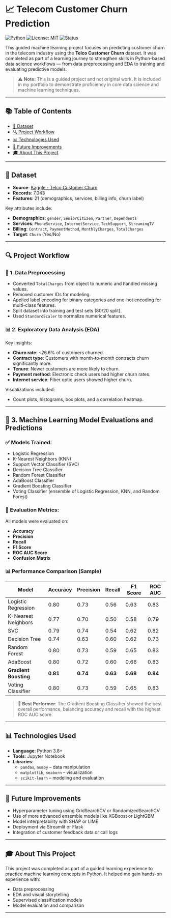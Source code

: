 # 📈 Telecom Customer Churn Prediction

[![Python](https://img.shields.io/badge/Python-3.8%2B-blue.svg)](https://www.python.org/)
[![License: MIT](https://img.shields.io/badge/License-MIT-yellow.svg)](https://opensource.org/licenses/MIT)
[![Status](https://img.shields.io/badge/project-guided%20learning-informational)]()

This guided machine learning project focuses on predicting customer churn in the telecom industry using the **Telco Customer Churn** dataset. It was completed as part of a learning journey to strengthen skills in Python-based data science workflows — from data preprocessing and EDA to training and evaluating predictive models.

> ⚠️ **Note:** This is a guided project and not original work. It is included in my portfolio to demonstrate proficiency in core data science and machine learning techniques.

---

## 📚 Table of Contents

- [📂 Dataset](#-dataset)
- [🔍 Project Workflow](#-project-workflow)
- [📊 Technologies Used](#-technologies-used)
- [🚀 Future Improvements](#-future-improvements)
- [🎓 About This Project](#-about-this-project)

---

## 📂 Dataset

- **Source**: [Kaggle - Telco Customer Churn](https://www.kaggle.com/datasets/blastchar/telco-customer-churn)
- **Records**: 7,043  
- **Features**: 21 (demographics, services, billing info, churn label)

Key attributes include:
- **Demographics**: `gender`, `SeniorCitizen`, `Partner`, `Dependents`
- **Services**: `PhoneService`, `InternetService`, `TechSupport`, `StreamingTV`
- **Billing**: `Contract`, `PaymentMethod`, `MonthlyCharges`, `TotalCharges`
- **Target**: `Churn` (Yes/No)

---

## 🔍 Project Workflow

### 📌 1. Data Preprocessing
- Converted `TotalCharges` from object to numeric and handled missing values.
- Removed customer IDs for modeling.
- Applied label encoding for binary categories and one-hot encoding for multi-class features.
- Split dataset into training and test sets (80/20 split).
- Used `StandardScaler` to normalize numerical features.

### 📊 2. Exploratory Data Analysis (EDA)
Key insights:
- **Churn rate**: ~26.6% of customers churned.
- **Contract type**: Customers with month-to-month contracts churn significantly more.
- **Tenure**: Newer customers are more likely to churn.
- **Payment method**: Electronic check users had higher churn rates.
- **Internet service**: Fiber optic users showed higher churn.

Visualizations included:
- Count plots, histograms, box plots, and a correlation heatmap.

---

## 🤖 3. Machine Learning Model Evaluations and Predictions

### ✅ Models Trained:
- Logistic Regression  
- K-Nearest Neighbors (KNN)  
- Support Vector Classifier (SVC)  
- Decision Tree Classifier  
- Random Forest Classifier  
- AdaBoost Classifier  
- Gradient Boosting Classifier  
- Voting Classifier (ensemble of Logistic Regression, KNN, and Random Forest)

### 🧪 Evaluation Metrics:
All models were evaluated on:
- **Accuracy**
- **Precision**
- **Recall**
- **F1 Score**
- **ROC AUC Score**
- **Confusion Matrix**

### 📊 Performance Comparison (Sample)

| Model                   | Accuracy | Precision | Recall | F1 Score | ROC AUC |
|------------------------|----------|-----------|--------|----------|---------|
| Logistic Regression    | 0.80     | 0.73      | 0.56   | 0.63     | 0.83    |
| K-Nearest Neighbors    | 0.77     | 0.70      | 0.50   | 0.58     | 0.79    |
| SVC                    | 0.79     | 0.74      | 0.54   | 0.62     | 0.82    |
| Decision Tree          | 0.74     | 0.63      | 0.60   | 0.62     | 0.73    |
| Random Forest          | 0.80     | 0.73      | 0.59   | 0.65     | 0.83    |
| AdaBoost               | 0.80     | 0.72      | 0.60   | 0.66     | 0.83    |
| **Gradient Boosting**  | **0.81** | **0.74**  | **0.63**| **0.68** | **0.84**|
| Voting Classifier      | 0.80     | 0.73      | 0.59   | 0.65     | 0.83    |

> 🥇 **Best Performer**: The Gradient Boosting Classifier showed the best overall performance, balancing accuracy and recall with the highest ROC AUC score.

---

## 📊 Technologies Used

- **Language**: Python 3.8+  
- **Tools**: Jupyter Notebook  
- **Libraries**:  
  - `pandas`, `numpy` – data manipulation  
  - `matplotlib`, `seaborn` – visualization  
  - `scikit-learn` – modeling and evaluation

---

## 🚀 Future Improvements

- Hyperparameter tuning using GridSearchCV or RandomizedSearchCV  
- Use of more advanced ensemble models like XGBoost or LightGBM  
- Model interpretability with SHAP or LIME  
- Deployment via Streamlit or Flask  
- Integration of customer feedback data or call logs

---

## 🎓 About This Project

This project was completed as part of a guided learning experience to practice machine learning concepts in Python. It helped me gain hands-on experience with:
- Data preprocessing
- EDA and visual storytelling
- Supervised classification models
- Model evaluation and comparison

---


